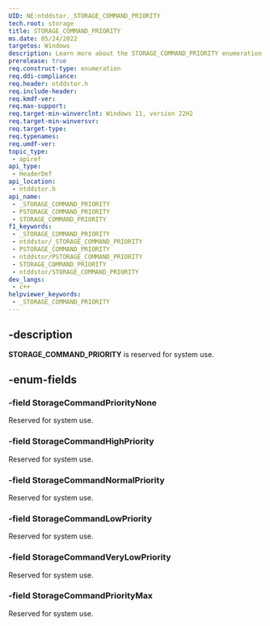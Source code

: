 ```yaml
---
UID: NE:ntddstor._STORAGE_COMMAND_PRIORITY
tech.root: storage
title: STORAGE_COMMAND_PRIORITY
ms.date: 05/24/2022
targetos: Windows
description: Learn more about the STORAGE_COMMAND_PRIORITY enumeration.
prerelease: true
req.construct-type: enumeration
req.ddi-compliance: 
req.header: ntddstor.h
req.include-header: 
req.kmdf-ver: 
req.max-support: 
req.target-min-winverclnt: Windows 11, version 22H2
req.target-min-winversvr: 
req.target-type: 
req.typenames: 
req.umdf-ver: 
topic_type:
 - apiref
api_type:
 - HeaderDef
api_location:
 - ntddstor.h
api_name:
 - _STORAGE_COMMAND_PRIORITY
 - PSTORAGE_COMMAND_PRIORITY
 - STORAGE_COMMAND_PRIORITY
f1_keywords:
 - _STORAGE_COMMAND_PRIORITY
 - ntddstor/_STORAGE_COMMAND_PRIORITY
 - PSTORAGE_COMMAND_PRIORITY
 - ntddstor/PSTORAGE_COMMAND_PRIORITY
 - STORAGE_COMMAND_PRIORITY
 - ntddstor/STORAGE_COMMAND_PRIORITY
dev_langs:
 - c++
helpviewer_keywords:
 - _STORAGE_COMMAND_PRIORITY
---
```


## -description

**STORAGE_COMMAND_PRIORITY** is reserved for system use.

## -enum-fields

### -field StorageCommandPriorityNone

Reserved for system use.

### -field StorageCommandHighPriority

Reserved for system use.

### -field StorageCommandNormalPriority

Reserved for system use.

### -field StorageCommandLowPriority

Reserved for system use.

### -field StorageCommandVeryLowPriority

Reserved for system use.

### -field StorageCommandPriorityMax

Reserved for system use.
